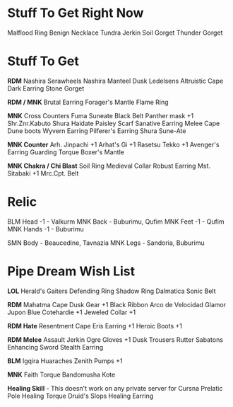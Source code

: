 # Stuff To Get Right Now
Malflood Ring
Benign Necklace
Tundra Jerkin
Soil Gorget
Thunder Gorget

# Stuff To Get
**RDM**
Nashira Serawheels
Nashira Manteel
Dusk Ledelsens
Altruistic Cape
Dark Earring
Stone Gorget

**RDM / MNK**
Brutal Earring
Forager's Mantle
Flame Ring

**MNK**
Cross Counters
Fuma Suneate
Black Belt
Panther mask +1
Shr.Znr.Kabuto
Shura Haidate
Paisley Scarf
Sanative Earring
Melee Cape
Dune boots
Wyvern Earring
Pilferer\'s Earring
Shura Sune-Ate

**MNK Counter**
Arh. Jinpachi +1
Arhat\'s Gi +1
Rasetsu Tekko +1
Avenger\'s Earring
Guarding Torque
Boxer\'s Mantle

**MNK Chakra / Chi Blast**
Soil Ring
Medieval Collar
Robust Earring
Mst. Sitabaki +1
Mrc.Cpt. Belt

# Relic
BLM Head -1 - Valkurm
MNK Back - Buburimu, Qufim
MNK Feet -1 - Qufim
MNK Hands -1 - Buburimu

SMN Body - Beaucedine, Tavnazia
MNK Legs - Sandoria, Buburimu

# Pipe Dream Wish List
**LOL**
Herald's Gaiters
Defending Ring
Shadow Ring
Dalmatica
Sonic Belt

**RDM**
Mahatma Cape
Dusk Gear +1
Black Ribbon
Arco de Velocidad
Glamor Jupon
Blue Cotehardie +1
Jeweled Collar +1

**RDM Hate**
Resentment Cape
Eris Earring +1
Heroic Boots +1

**RDM Melee**
Assault Jerkin
Ogre Gloves +1
Dusk Trousers
Rutter Sabatons
Enhancing Sword
Stealth Earring

**BLM**
Igqira Huaraches
Zenith Pumps +1

**MNK**
Faith Torque
Bandomusha Kote

**Healing Skill** - This doesn't work on any private server for Cursna
Prelatic Pole
Healing Torque
Druid\'s Slops
Healing Earring
